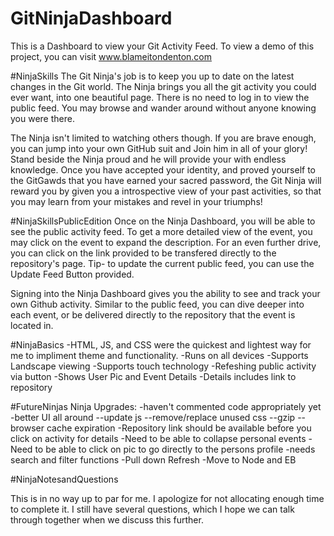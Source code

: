 # GitNinjaDashboard 
This is a Dashboard to view your Git Activity Feed. To view a demo of this project, you can visit www.blameitondenton.com


#NinjaSkills
The Git Ninja's job is to keep you up to date on the latest changes in the Git world. The Ninja brings you all the git activity you could ever want, into one beautiful page. There is no need to log in to view the public feed. You may browse and wander around without anyone knowing you were there. 

The Ninja isn't limited to watching others though. If you are brave enough, you can jump into your own GitHub suit and Join him in all of your glory!  Stand beside the Ninja proud and he will provide your with endless knowledge. Once you have accepted your identity, and proved yourself to the GitGawds that you have earned your sacred password, the Git Ninja will reward you by given you a introspective view of your past activities, so that you may learn from your mistakes and revel in your triumphs! 

#NinjaSkillsPublicEdition
Once on the Ninja Dashboard, you will be able to see the public activity feed. To get a more detailed view of the event, you may click on the event to expand the description. For an even further drive, you can click on the link provided to be transfered directly to the repository's page. Tip- to update the current public feed, you can use the Update Feed Button provided. 

Signing into the Ninja Dashboard gives you the ability to see and track your own Github activity. Similar to the public feed, you can dive deeper into each event, or be delivered directly to the repository that the event is located in. 




#NinjaBasics
-HTML, JS, and CSS were the quickest and lightest way for me to impliment theme and functionality.
-Runs on all devices
-Supports Landscape viewing
-Supports touch technology
-Refeshing public activity via button
-Shows User Pic and Event Details
-Details includes link to repository


#FutureNinjas
Ninja Upgrades: 
-haven't commented code appropriately yet
-better UI all around
--update js
--remove/replace unused css
--gzip
--browser cache expiration
-Repository link should be available before you click on activity for details
-Need to be able to collapse personal events
-Need to be able to click on pic to go directly to the persons profile
-needs search and filter functions
-Pull down Refresh
-Move to Node and EB




#NinjaNotesandQuestions

This is in no way up to par for me. I apologize for not allocating enough time to complete it. I still have several questions, which I hope we can talk through together when we discuss this further. 
